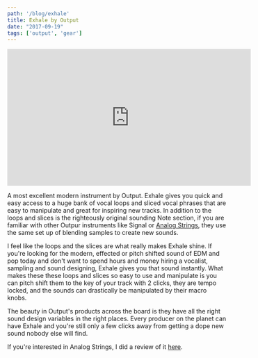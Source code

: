 ```yaml
---
path: '/blog/exhale'
title: Exhale by Output
date: "2017-09-19"
tags: ['output', 'gear']
---
```

<!-- TODO: Fix Link at bottom -->
<p style="text-align: center;"><iframe src="https://www.youtube.com/embed/gu18sGiSR7Y" width="560" height="315" frameborder="0" allowfullscreen="allowfullscreen"></iframe></p>
A most excellent modern instrument by Output. Exhale gives you quick and easy access to a huge bank of vocal loops and sliced vocal phrases that are easy to manipulate and great for inspiring new tracks. In addition to the loops and slices is the righteously original sounding Note section, if you are familiar with other Outpur instruments like Signal or <a href="/blog/analog-strings">Analog Strings</a>, they use the same set up of blending samples to create new sounds.

I feel like the loops and the slices are what really makes Exhale shine. If you're looking for the modern, effected or pitch shifted sound of EDM and pop today and don't want to spend hours and money hiring a vocalist, sampling and sound designing, Exhale gives you that sound instantly. What makes these these loops and slices so easy to use and manipulate is you can pitch shift them to the key of your track with 2 clicks, they are tempo locked, and the sounds can drastically be manipulated by their macro knobs.

The beauty in Output's products across the board is they have all the right sound design variables in the right places. Every producer on the planet can have Exhale and you're still only a few clicks away from getting a dope new sound nobody else will find.

If you're interested in Analog Strings, I did a review of it <a href="/blog/analog-strings">here</a>.